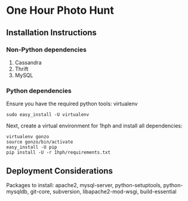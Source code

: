# One Hour Photo Hunt

## Installation Instructions

### Non-Python dependencies

1. Cassandra
1. Thrift
1. MySQL

### Python dependencies

Ensure you have the required python tools: virtualenv

    sudo easy_install -U virtualenv

Next, create a virtual environment for 1hph and install all dependencies:

    virtualenv gonzo
    source gonzo/bin/activate
    easy_install -U pip
    pip install -U -r 1hph/requirements.txt

## Deployment Considerations

Packages to install: apache2, mysql-server, python-setuptools, python-mysqldb, git-core, subversion, libapache2-mod-wsgi, build-essential

